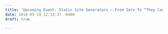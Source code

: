 ```yaml
---
title: 'Upcoming Event: Static Site Generators — From Zero To “They Can Do That?!”'
date: 2018-05-19 12:13:37 -0400
draft: true

---
```


